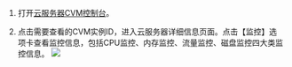 1. 打开[云服务器CVM控制台]( https://console.qcloud.com/cvm/)。

2. 点击需要查看的CVM实例ID，进入云服务器详细信息页面。点击【监控】选项卡查看监控信息，包括CPU监控、内存监控、流量监控、磁盘监控四大类监控信息。
![](//mccdn.qcloud.com/img568c94fd428d8.png)